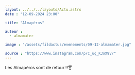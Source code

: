 ```yaml
---
layout: ../../../layouts/Actu.astro
date : "12-09-2024 23:00"

title: "Almapéros"

auteur :
  - almamater

image : "/assets/fildactus/evenements/09-12-almamater.jpg"

source : "https://www.instagram.com/p/C_uq_K3oX9v/"
---
```


Les Almapéros sont de retour !!🍸